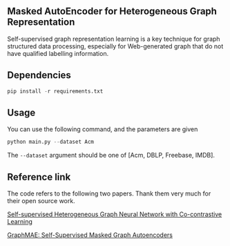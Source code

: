 ## Masked AutoEncoder for Heterogeneous Graph Representation

Self-supervised graph representation learning is a key technique for graph structured data processing, especially for Web-generated graph that do not have qualified labelling information.
## Dependencies

```python
pip install -r requirements.txt
```

## Usage

You can use the following command, and the parameters are given

```python
python main.py --dataset Acm
```

The `--dataset` argument should be one of [Acm, DBLP, Freebase, IMDB].

## Reference link

The code refers to the following two papers. Thank them very much for their open source work.

[Self-supervised Heterogeneous Graph Neural Network with Co-contrastive Learning](https://github.com/liun-online/HeCo)

[GraphMAE: Self-Supervised Masked Graph Autoencoders](https://github.com/THUDM/GraphMAE)
